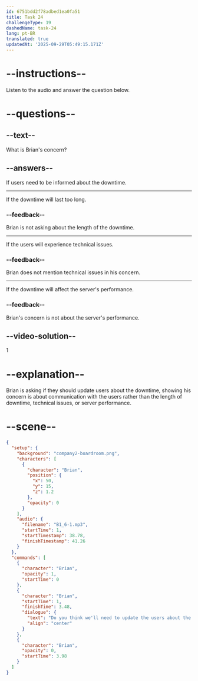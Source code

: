 ```yaml
---
id: 6751bdd2f78adbed1ea0fa51
title: Task 24
challengeType: 19
dashedName: task-24
lang: pt-BR
translated: true
updatedAt: '2025-09-29T05:49:15.171Z'
---
```


<!-- (Audio) Brian: Do you think we'll need to update the users about the downtime? -->

# --instructions--

Listen to the audio and answer the question below.

# --questions--

## --text--

What is Brian's concern?

## --answers--

If users need to be informed about the downtime.

---

If the downtime will last too long.

### --feedback--

Brian is not asking about the length of the downtime.

---

If the users will experience technical issues.

### --feedback--

Brian does not mention technical issues in his concern.

---

If the downtime will affect the server's performance.

### --feedback--

Brian's concern is not about the server's performance.

## --video-solution--

1

# --explanation--

Brian is asking if they should update users about the downtime, showing his concern is about communication with the users rather than the length of downtime, technical issues, or server performance.

# --scene--

```json
{
  "setup": {
    "background": "company2-boardroom.png",
    "characters": [
      {
        "character": "Brian",
        "position": {
          "x": 50,
          "y": 15,
          "z": 1.2
        },
        "opacity": 0
      }
    ],
    "audio": {
      "filename": "B1_6-1.mp3",
      "startTime": 1,
      "startTimestamp": 38.78,
      "finishTimestamp": 41.26
    }
  },
  "commands": [
    {
      "character": "Brian",
      "opacity": 1,
      "startTime": 0
    },
    {
      "character": "Brian",
      "startTime": 1,
      "finishTime": 3.48,
      "dialogue": {
        "text": "Do you think we'll need to update the users about the downtime?",
        "align": "center"
      }
    },
    {
      "character": "Brian",
      "opacity": 0,
      "startTime": 3.98
    }
  ]
}
```
